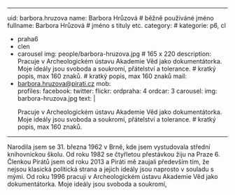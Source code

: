----
uid:                barbora.hruzova
name:               Barbora Hrůzová  	# běžně používáné jméno
fullname: 			Barbora Hrůzová   # jméno s tituly etc.
category:                       # kategorie: p6, cl
- praha6
- clen
- carousel
img: 		        people/barbora-hruzova.jpg    # 165 x 220
description:        Pracuje v Archeologickém ústavu Akademie Věd jako dokumentátorka. Moje ideály jsou svoboda a soukromí, přátelství a tolerance. # kratký popis, max 160 znaků. # kratký popis, max 160 znaků
mail:
- barbora.hruzova@pirati.cz
mob: 				
profiles:
  facebook: 
  twitter: 
  flickr: 
ordpraha: 4
ordcar: 3
carousel:
  img: barbora-hruzova.jpg
  text: |
    <p>Pracuje v Archeologickém ústavu Akademie Věd jako dokumentátorka. Moje ideály jsou svoboda a soukromí, přátelství a tolerance. # kratký popis, max 160 znaků.</p>
---
Narodila jsem se 31. března 1962 v Brně, kde jsem vystudovala střední knihovnickou školu. Od roku 1982 se čtyřletou přestávkou žiju na Praze 6. Členkou Pirátů jsem od roku 2013 a Piráti mě zaujali především tím, že nejsou klasická politická strana a jejich ideály jsou naprosto v souladu s mými. Od roku 1996 pracuji v Archeologickém ústavu Akademie Věd jako dokumentátorka. Moje ideály jsou svoboda a soukromí, 